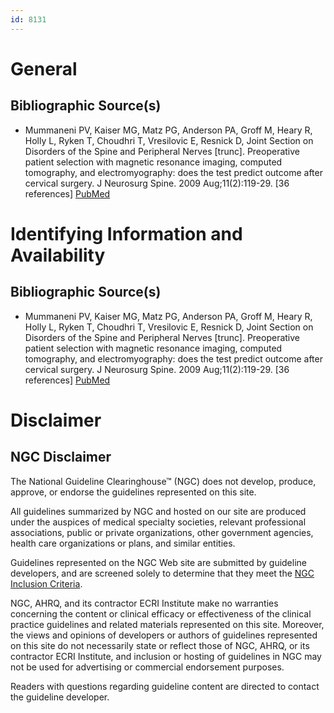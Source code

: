 ```yaml
---
id: 8131
---
```


# General

## Bibliographic Source(s)

- Mummaneni PV, Kaiser MG, Matz PG, Anderson PA, Groff M, Heary R, Holly L, Ryken T, Choudhri T, Vresilovic E, Resnick D, Joint Section on Disorders of the Spine and Peripheral Nerves [trunc]. Preoperative patient selection with magnetic resonance imaging, computed tomography, and electromyography: does the test predict outcome after cervical surgery. J Neurosurg Spine. 2009 Aug;11(2):119-29. [36 references] [ PubMed ](http://www.ncbi.nlm.nih.gov/entrez/query.fcgi?cmd=Retrieve&db=pubmed&dopt=Abstract&list_uids=19769491)

# Identifying Information and Availability

## Bibliographic Source(s)

- Mummaneni PV, Kaiser MG, Matz PG, Anderson PA, Groff M, Heary R, Holly L, Ryken T, Choudhri T, Vresilovic E, Resnick D, Joint Section on Disorders of the Spine and Peripheral Nerves [trunc]. Preoperative patient selection with magnetic resonance imaging, computed tomography, and electromyography: does the test predict outcome after cervical surgery. J Neurosurg Spine. 2009 Aug;11(2):119-29. [36 references] [ PubMed ](http://www.ncbi.nlm.nih.gov/entrez/query.fcgi?cmd=Retrieve&db=pubmed&dopt=Abstract&list_uids=19769491)

# Disclaimer

## NGC Disclaimer

The National Guideline Clearinghouse™ (NGC) does not develop, produce, approve, or endorse the guidelines represented on this site.

All guidelines summarized by NGC and hosted on our site are produced under the auspices of medical specialty societies, relevant professional associations, public or private organizations, other government agencies, health care organizations or plans, and similar entities.

Guidelines represented on the NGC Web site are submitted by guideline developers, and are screened solely to determine that they meet the [NGC Inclusion Criteria](/help-and-about/summaries/inclusion-criteria).

NGC, AHRQ, and its contractor ECRI Institute make no warranties concerning the content or clinical efficacy or effectiveness of the clinical practice guidelines and related materials represented on this site. Moreover, the views and opinions of developers or authors of guidelines represented on this site do not necessarily state or reflect those of NGC, AHRQ, or its contractor ECRI Institute, and inclusion or hosting of guidelines in NGC may not be used for advertising or commercial endorsement purposes.

Readers with questions regarding guideline content are directed to contact the guideline developer.

